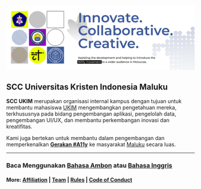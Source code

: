 ![Student Coding Club](https://github.com/scc-ukim/.github/blob/main/profile/src/readme-info-banner.png?raw=true)

## SCC Universitas Kristen Indonesia Maluku

**SCC UKIM** merupakan organisasi internal kampus dengan tujuan untuk membantu mahasiswa [UKIM](https://ukim.ac.id) mengembangkan pengetahuan mereka, terkhususnya pada bidang pengembangan aplikasi, pengelolah data, pengembangan UI/UX, dan membantu perkembangan inovasi dan kreatifitas.

Kami juga bertekan untuk membantu dalam pengembangan dan memperkenalkan **[Gerakan #A11y](https://www.a11yproject.com/)** ke masyarakat [Maluku](https://id.wikipedia.org/wiki/Maluku) secara luas.

----

### **Baca Menggunakan** [Bahasa Ambon](https://github.com/scc-ukim/.github/blob/main/profile/id/abs/README.md) atau [Bahasa Inggris](https://github.com/scc-ukim/.github/blob/main/profile/README.md)

#### More: [Affiliation](https://github.com/scc-ukim/.github/blob/main/profile/AFFILIATION.md) | [Team](https://github.com/scc-ukim/.github/blob/main/profile/TEAM.md) | [Rules](https://github.com/scc-ukim/.github/blob/main/profile/RULES.md) | [Code of Conduct](https://github.com/scc-ukim/.github/blob/main/profile/id/CODE_OF_CONDUCT.md)

